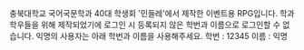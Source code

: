 충북대학교 국어국문학과 40대 학생회 '민들레'에서 제작한 이벤트용 RPG입니다.
학과 학우들을 위해 제작되었기에 로그인 시 등록되지 않은 학번과 이름으로 로그인할 수 없습니다.
익명의 사용자는 아래 학번과 이름을 사용해주세요.
학번 : 12345
이름 : 익명
